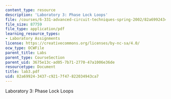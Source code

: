 ```yaml
---
content_type: resource
description: 'Laboratory 3: Phase Lock Loops'
file: /courses/6-331-advanced-circuit-techniques-spring-2002/82a699243437c9217f47822034943ca7_lab3.pdf
file_size: 87759
file_type: application/pdf
learning_resource_types:
- Laboratory Assignments
license: https://creativecommons.org/licenses/by-nc-sa/4.0/
ocw_type: OCWFile
parent_title: Labs
parent_type: CourseSection
parent_uid: 3675e13c-ad05-7b71-2770-47a1006e36de
resourcetype: Document
title: lab3.pdf
uid: 82a69924-3437-c921-7f47-822034943ca7
---
```

Laboratory 3: Phase Lock Loops